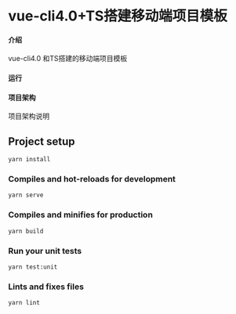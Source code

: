 # vue-cli4.0+TS搭建移动端项目模板

#### 介绍

vue-cli4.0 和TS搭建的移动端项目模板

#### 运行


#### 项目架构

项目架构说明


## Project setup
```
yarn install
```

### Compiles and hot-reloads for development
```
yarn serve
```

### Compiles and minifies for production
```
yarn build
```

### Run your unit tests
```
yarn test:unit
```

### Lints and fixes files
```
yarn lint